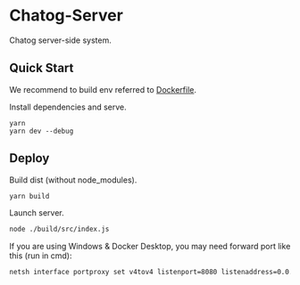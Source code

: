# Chatog-Server

Chatog server-side system.

## Quick Start

We recommend to build env referred to [Dockerfile](./Dockerfile).

Install dependencies and serve.

```
yarn
yarn dev --debug
```

## Deploy

Build dist (without node_modules).

```bash
yarn build
```

Launch server.

```bash
node ./build/src/index.js
```

If you are using Windows & Docker Desktop, you may need forward port like this (run in cmd):

```bash
netsh interface portproxy set v4tov4 listenport=8080 listenaddress=0.0.0.0 connectport=8080 connectaddress=localhost
```
